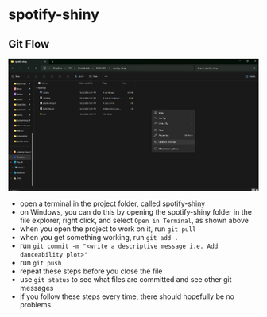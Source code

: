 # spotify-shiny

## Git Flow
![an image showing how to open a terminal with Windows 11](Assets/open-terminal.png)
- open a terminal in the project folder, called spotify-shiny
- on Windows, you can do this by opening the spotify-shiny folder in the file explorer, right click, and select `Open in Terminal`, as shown above
- when you open the project to work on it, run `git pull`  
- when you get something working, run `git add .`
- run `git commit -m "<write a descriptive message i.e. Add danceability plot>"`  
- run `git push`  
- repeat these steps before you close the file
- use `git status` to see what files are committed and see other git messages 
- if you follow these steps every time, there should hopefully be no problems  
